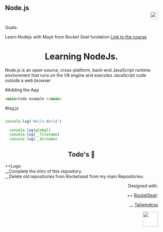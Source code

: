 ## Node.js <div align="right"><img src="https://user-images.githubusercontent.com/2069763/142500908-691197fe-e6ab-4292-8e30-9af9f8b6ab6f.png" width="auto" height="25"> </img>
</div>


Goals:

Learn Nodejs with Mayk from Rocket Seat fundation
[Link to the course](https://app.rocketseat.com.br/discover) 

<h1 align="center"> Learning NodeJs. </h1>

Node.js is an open-source, cross-platform, back-end JavaScript runtime environment that runs on the V8 engine and executes JavaScript code outside a web browser


#Adding the App

```html
<main>Code example </main>
```

#log.js

```js

console.log('Hello World')

```

```js
  console.log(global)
  console.log(__filename)
  console.log(__dirname)
```

<h2 align="center">  Todo's 📖 </h2>
++Logo <br/>
__Complete the intro of this repository. <br/>
__Delete old repositories from Rocketseat from my main Repositories. <br/>


<div align="right">
  
Designed with: 
  
++ [RocketSeat](https://www.freecodecamp.org):
  
__ [Tailwindcss](https://tailwindcss.com/docs)

<img src="https://user-images.githubusercontent.com/2069763/143444047-bef357b1-e3bf-43ed-964c-a95b7d3fba09.png" width="auto" height="50">
</div>
